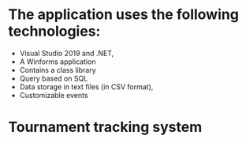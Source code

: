 
# The application uses the following technologies:

* Visual Studio 2019 and .NET, 
* A Winforms application
* Contains a class library
* Query based on SQL
* Data storage in text files (in CSV format), 
* Customizable events


# Tournament tracking system  #
